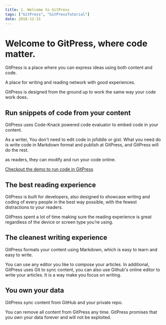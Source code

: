 ```yaml
---
title: 1. Welcome to GitPress
tags: ["GitPress", "GitPressTutorial"]
date: 2018-12-31
---
```


# Welcome to GitPress, where code matter.

GitPress is a place where you can express ideas using both content and code.

A place for writing and reading network with good experiences.

GitPress is designed from the ground up to work the same way your code work does. 

## Run snippets of code from your content

GitPress uses Code-Knack powered code evaluator to embed code in your content. 

As a writer, You don't need to edit code in jsfiddle or gist. What you need do is write code in Markdown format and publish at GitPress, and GitPress will do the rest.

as readers, they can modify and run your code online.

[Checkout the demo to run code in GitPress](languages)

## The best reading experience

GitPress is built for developers, also designed to showcase writing and coding of every people in the best way possible, with the fewest distractions to your readers.

GitPress spent a lot of time making sure the reading experience is great regardless of the device or screen type you’re using. 

## The cleanest writing experience

GitPress formats your content using Markdown, which is easy to learn and easy to write.

You can use any editor you like to compose your articles. In additional, GitPress uses Git to sync content, you can also use
Github's online editor to write your articles. It is a way make you focus on writing.

## You own your data

GitPress sync content from GitHub and your private repo. 

You can remove all content from GitPress any time. GitPress promises that you own your data forever and will not be exploited.


